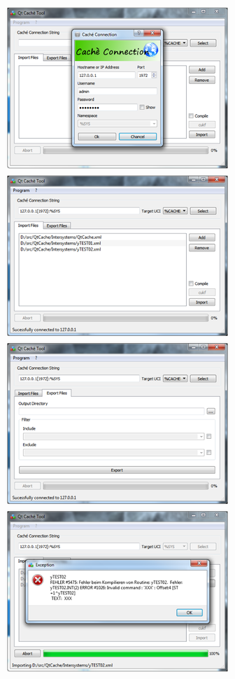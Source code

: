 
![Alt text](/github/QtCache_Connection.PNG?raw=true "Connection Dialog")

![Alt text](/github/QtCache_Import.PNG?raw=true "Import Tab")

![Alt text](/github/QtCache_Export.PNG?raw=true "Export Tab")

![Alt text](/github/QtCache_Error.PNG?raw=true "Error Handling")
